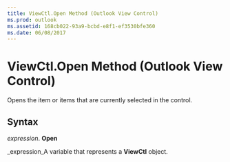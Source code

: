```yaml
---
title: ViewCtl.Open Method (Outlook View Control)
ms.prod: outlook
ms.assetid: 168cb022-93a9-bcbd-e8f1-ef3530bfe360
ms.date: 06/08/2017
---
```



# ViewCtl.Open Method (Outlook View Control)

Opens the item or items that are currently selected in the control.


## Syntax

 _expression_. **Open**

 _expression_A variable that represents a **ViewCtl** object.


